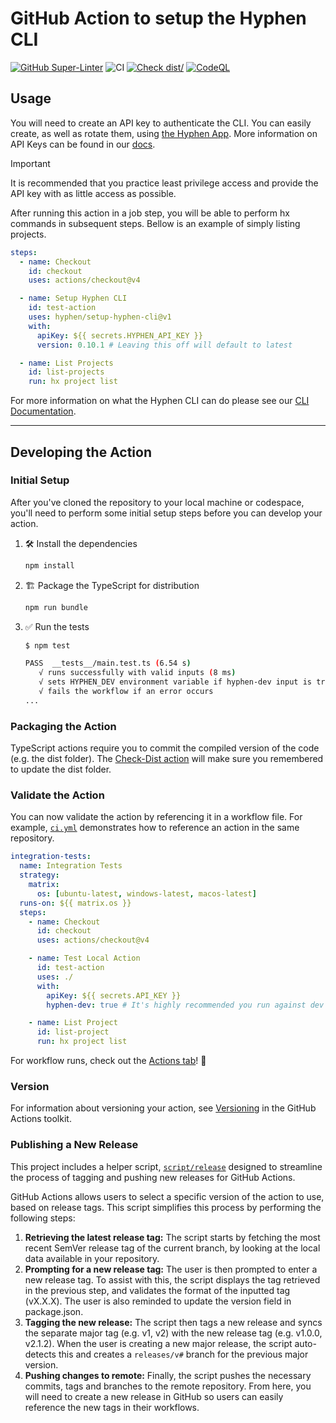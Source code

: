 # GitHub Action to setup the Hyphen CLI

[![GitHub Super-Linter](https://github.com/Hyphen/setup-hx-action/actions/workflows/linter.yml/badge.svg)](https://github.com/super-linter/super-linter)
![CI](https://github.com/Hyphen/setup-hx-action/actions/workflows/ci.yml/badge.svg)
[![Check dist/](https://github.com/Hyphen/setup-hx-action/actions/workflows/check-dist.yml/badge.svg)](https://github.com/Hyphen/setup-hx-action/actions/workflows/check-dist.yml)
[![CodeQL](https://github.com/Hyphen/setup-hx-action/actions/workflows/codeql-analysis.yml/badge.svg)](https://github.com/Hyphen/setup-hx-action/actions/workflows/codeql-analysis.yml)

## Usage

You will need to create an API key to authenticate the CLI. You can easily
create, as well as rotate them, using [the Hyphen App](https://app.hyphen.ai/).
More information on API Keys can be found in our
[docs](https://docs.hyphen.ai/).

> [!IMPORTANT]
>
> It is recommended that you practice least privilege access and provide the API
> key with as little access as possible.

After running this action in a job step, you will be able to perform hx commands
in subsequent steps. Bellow is an example of simply listing projects.

```yaml
steps:
  - name: Checkout
    id: checkout
    uses: actions/checkout@v4

  - name: Setup Hyphen CLI
    id: test-action
    uses: hyphen/setup-hyphen-cli@v1
    with:
      apiKey: ${{ secrets.HYPHEN_API_KEY }}
      version: 0.10.1 # Leaving this off will default to latest

  - name: List Projects
    id: list-projects
    run: hx project list
```

For more information on what the Hyphen CLI can do please see our
[CLI Documentation](https://docs.hyphen.ai/).

---

## Developing the Action

### Initial Setup

After you've cloned the repository to your local machine or codespace, you'll
need to perform some initial setup steps before you can develop your action.

1. :hammer_and_wrench: Install the dependencies

   ```bash
   npm install
   ```

1. :building_construction: Package the TypeScript for distribution

   ```bash
   npm run bundle
   ```

1. :white_check_mark: Run the tests

   ```bash
   $ npm test

   PASS  __tests__/main.test.ts (6.54 s)
      √ runs successfully with valid inputs (8 ms)
      √ sets HYPHEN_DEV environment variable if hyphen-dev input is true (1 ms)
      √ fails the workflow if an error occurs
   ...
   ```

### Packaging the Action

TypeScript actions require you to commit the compiled version of the code (e.g.
the dist folder). The
[Check-Dist action](https://github.com/Hyphen/setup-hx-action/actions/workflows/check-dist.yml)
will make sure you remembered to update the dist folder.

### Validate the Action

You can now validate the action by referencing it in a workflow file. For
example, [`ci.yml`](./.github/workflows/ci.yml) demonstrates how to reference an
action in the same repository.

```yaml
integration-tests:
  name: Integration Tests
  strategy:
    matrix:
      os: [ubuntu-latest, windows-latest, macos-latest]
  runs-on: ${{ matrix.os }}
  steps:
    - name: Checkout
      id: checkout
      uses: actions/checkout@v4

    - name: Test Local Action
      id: test-action
      uses: ./
      with:
        apiKey: ${{ secrets.API_KEY }}
        hyphen-dev: true # It's highly recommended you run against dev

    - name: List Project
      id: list-project
      run: hx project list
```

For workflow runs, check out the
[Actions tab](https://github.com/Hyphen/setup-hx-action/actions)! :rocket:

### Version

For information about versioning your action, see
[Versioning](https://github.com/actions/toolkit/blob/master/docs/action-versioning.md)
in the GitHub Actions toolkit.

### Publishing a New Release

This project includes a helper script, [`script/release`](./script/release)
designed to streamline the process of tagging and pushing new releases for
GitHub Actions.

GitHub Actions allows users to select a specific version of the action to use,
based on release tags. This script simplifies this process by performing the
following steps:

1. **Retrieving the latest release tag:** The script starts by fetching the most
   recent SemVer release tag of the current branch, by looking at the local data
   available in your repository.
1. **Prompting for a new release tag:** The user is then prompted to enter a new
   release tag. To assist with this, the script displays the tag retrieved in
   the previous step, and validates the format of the inputted tag (vX.X.X). The
   user is also reminded to update the version field in package.json.
1. **Tagging the new release:** The script then tags a new release and syncs the
   separate major tag (e.g. v1, v2) with the new release tag (e.g. v1.0.0,
   v2.1.2). When the user is creating a new major release, the script
   auto-detects this and creates a `releases/v#` branch for the previous major
   version.
1. **Pushing changes to remote:** Finally, the script pushes the necessary
   commits, tags and branches to the remote repository. From here, you will need
   to create a new release in GitHub so users can easily reference the new tags
   in their workflows.
